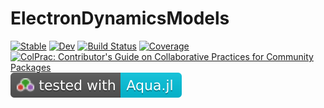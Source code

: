 # ElectronDynamicsModels

[![Stable](https://img.shields.io/badge/docs-stable-blue.svg)](https://SebastianM-C.github.io/ElectronDynamicsModels.jl/stable/)
[![Dev](https://img.shields.io/badge/docs-dev-blue.svg)](https://SebastianM-C.github.io/ElectronDynamicsModels.jl/dev/)
[![Build Status](https://github.com/SebastianM-C/ElectronDynamicsModels.jl/actions/workflows/CI.yml/badge.svg?branch=main)](https://github.com/SebastianM-C/ElectronDynamicsModels.jl/actions/workflows/CI.yml?query=branch%3Amain)
[![Coverage](https://codecov.io/gh/SebastianM-C/ElectronDynamicsModels.jl/branch/main/graph/badge.svg)](https://codecov.io/gh/SebastianM-C/ElectronDynamicsModels.jl)
[![ColPrac: Contributor's Guide on Collaborative Practices for Community Packages](https://img.shields.io/badge/ColPrac-Contributor's%20Guide-blueviolet)](https://github.com/SciML/ColPrac)
[![Aqua](https://raw.githubusercontent.com/JuliaTesting/Aqua.jl/master/badge.svg)](https://github.com/JuliaTesting/Aqua.jl)
